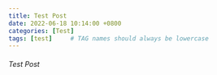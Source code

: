 ```yaml
---
title: Test Post
date: 2022-06-18 10:14:00 +0800
categories: [Test]
tags: [test]     # TAG names should always be lowercase
---
```


###### Test Post